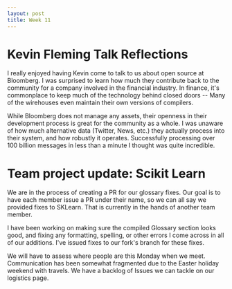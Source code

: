 ```yaml
---
layout: post
title: Week 11
---
```


# Kevin Fleming Talk Reflections

I really enjoyed having Kevin come to talk to us about open source at Bloomberg. I was surprised to learn how much
they contribute back to the community for a company involved in the financial industry. In finance, it's commonplace
to keep much of the technology behind closed doors -- Many of the wirehouses even maintain their own versions of compilers.

While Bloomberg does not manage any assets, their openness in their development process is great for the community as a whole.
I was unaware of how much alternative data (Twitter, News, etc.) they actually process into their system, and how robustly it
operates. Successfully processing over 100 billion messages in less than a minute I thought was quite incredible.

# Team project update: Scikit Learn

We are in the process of creating a PR for our glossary fixes. Our goal is to have each member issue a PR under their
name, so we can all say we provided fixes to SKLearn. That is currently in the hands of another team member.

I have been working on making sure the compiled Glossary section looks good, and fixing any formatting, spelling, or other
errors I come across in all of our additions. I've issued fixes to our fork's branch for these fixes.

We will have to assess where people are this Monday when we meet. Communication has been somewhat fragmented due to the
Easter holiday weekend with travels. We have a backlog of Issues we can tackle on our logistics page.
